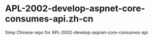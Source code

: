 # APL-2002-develop-aspnet-core-consumes-api.zh-cn
Simp Chinese repo for APL-2002-develop-aspnet-core-consumes-api
